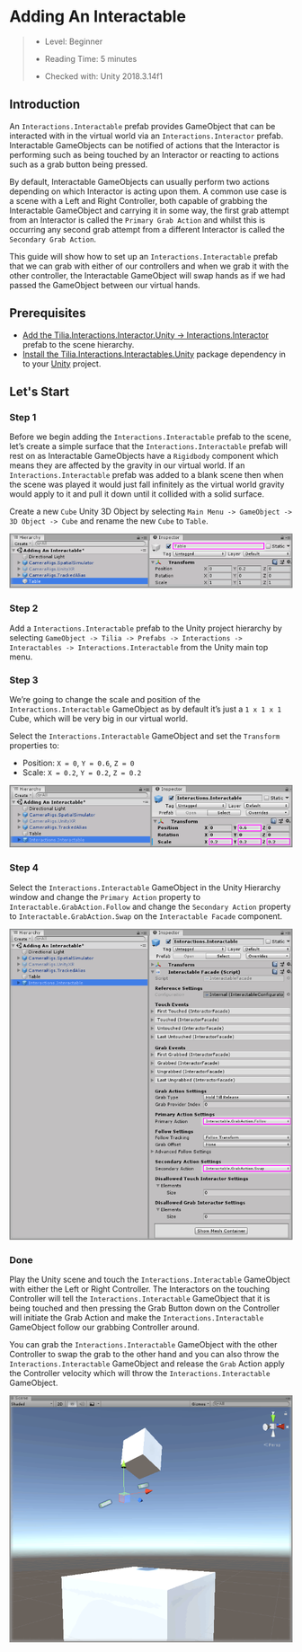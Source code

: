 # Adding An Interactable

> * Level: Beginner
>
> * Reading Time: 5 minutes
>
> * Checked with: Unity 2018.3.14f1

## Introduction

An `Interactions.Interactable` prefab provides GameObject that can be interacted with in the virtual world via an `Interactions.Interactor` prefab. Interactable GameObjects can be notified of actions that the Interactor is performing such as being touched by an Interactor or reacting to actions such as a grab button being pressed.

By default, Interactable GameObjects can usually perform two actions depending on which Interactor is acting upon them. A common use case is a scene with a Left and Right Controller, both capable of grabbing the Interactable GameObject and carrying it in some way, the first grab attempt from an Interactor is called the `Primary Grab Action` and whilst this is occurring any second grab attempt from a different Interactor is called the `Secondary Grab Action`.

This guide will show how to set up an `Interactions.Interactable` prefab that we can grab with either of our controllers and when we grab it with the other controller, the Interactable GameObject will swap hands as if we had passed the GameObject between our virtual hands.

## Prerequisites

* [Add the Tilia.Interactions.Interactor.Unity -> Interactions.Interactor] prefab to the scene hierarchy.
* [Install the Tilia.Interactions.Interactables.Unity] package dependency in to your [Unity] project.

## Let's Start

### Step 1

Before we begin adding the `Interactions.Interactable` prefab to the scene, let’s create a simple surface that the `Interactions.Interactable` prefab will rest on as Interactable GameObjects have a `Rigidbody` component which means they are affected by the gravity in our virtual world. If an `Interactions.Interactable` prefab was added to a blank scene then when the scene was played it would just fall infinitely as the virtual world gravity would apply to it and pull it down until it collided with a solid surface.

Create a new `Cube` Unity 3D Object by selecting `Main Menu -> GameObject -> 3D Object -> Cube` and rename the new `Cube` to `Table`.

![Create Table Object](assets/images/CreateTableObject.png)

### Step 2

Add a `Interactions.Interactable` prefab to the Unity project hierarchy by selecting `GameObject -> Tilia -> Prefabs -> Interactions -> Interactables -> Interactions.Interactable` from the Unity main top menu.

### Step 3

We’re going to change the scale and position of the `Interactions.Interactable` GameObject as by default it’s just a `1 x 1 x 1` Cube, which will be very big in our virtual world.

Select the `Interactions.Interactable` GameObject and set the `Transform` properties to:

* Position: `X = 0`, `Y = 0.6`, `Z = 0`
* Scale: `X = 0.2`, `Y = 0.2`, `Z = 0.2`

![ConfigurePrefabSettings](assets/images/ConfigurePrefabSettings.png)

### Step 4

Select the `Interactions.Interactable` GameObject in the Unity Hierarchy window and change the `Primary Action` property to `Interactable.GrabAction.Follow` and change the `Secondary Action` property to `Interactable.GrabAction.Swap` on the `Interactable Facade` component.

![Select Prefab Follow Actions](assets/images/SelectPrefabFollowActions.png)

### Done

Play the Unity scene and touch the `Interactions.Interactable` GameObject with either the Left or Right Controller. The Interactors on the touching Controller will tell the `Interactions.Interactable` GameObject that it is being touched and then pressing the Grab Button down on the Controller will initiate the Grab Action and make the `Interactions.Interactable` GameObject follow our grabbing Controller around.

You can grab the `Interactions.Interactable` GameObject with the other Controller to swap the grab to the other hand and you can also throw the `Interactions.Interactable` GameObject and release the `Grab` Action apply the Controller velocity which will throw the `Interactions.Interactable` GameObject.

![Throwing The Interactable Into The Air](assets/images/ThrowingTheInteractableIntoTheAir.png)

[Add the Tilia.Interactions.Interactor.Unity -> Interactions.Interactor]: ../AddingAnInteractor/README.md
[Install the Tilia.Interactions.Interactables.Unity]: ../Installation/README.md
[Unity]: https://unity3d.com/

